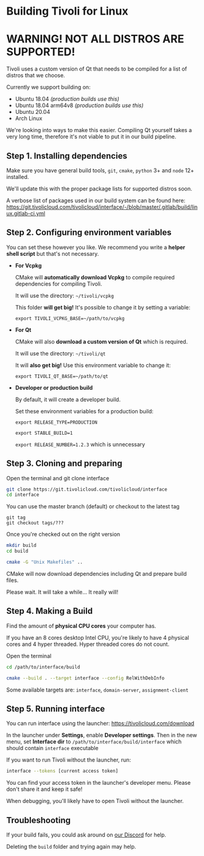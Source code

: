 # Building Tivoli for Linux

# WARNING! NOT ALL DISTROS ARE SUPPORTED!

Tivoli uses a custom version of Qt that needs to be compiled for a list of distros that we choose.

Currently we support building on:

-   Ubuntu 18.04 _(production builds use this)_
-   Ubuntu 18.04 arm64v8 _(production builds use this)_
-   Ubuntu 20.04
-   Arch Linux

We're looking into ways to make this easier. Compiling Qt yourself takes a very long time, therefore it's not viable to put it in our build pipeline.

## Step 1. Installing dependencies

Make sure you have general build tools, `git`, `cmake`, `python` 3+ and `node` 12+ installed.

We'll update this with the proper package lists for supported distros soon.

A verbose list of packages used in our build system can be found here: https://git.tivolicloud.com/tivolicloud/interface/-/blob/master/.gitlab/build/linux.gitlab-ci.yml

## Step 2. Configuring environment variables

You can set these however you like. We recommend you write a **helper shell script** but that's not necessary.

-   **For Vcpkg**

    CMake will **automatically download Vcpkg** to compile required dependencies for compiling Tivoli.

    It will use the directory: `~/tivoli/vcpkg`

    This folder **will get big!** It's possible to change it by setting a variable:

    `export TIVOLI_VCPKG_BASE=~/path/to/vcpkg`

-   **For Qt**

    CMake will also **download a custom version of Qt** which is required.

    It will use the directory: `~/tivoli/qt`

    It will **also get big!** Use this environment variable to change it:

    `export TIVOLI_QT_BASE=~/path/to/qt`

-   **Developer or production build**

    By default, it will create a developer build.

    Set these environment variables for a production build:

    `export RELEASE_TYPE=PRODUCTION`

    `export STABLE_BUILD=1`

    `export RELEASE_NUMBER=1.2.3` which is unnecessary

## Step 3. Cloning and preparing

Open the terminal and git clone interface

```bash
git clone https://git.tivolicloud.com/tivolicloud/interface
cd interface
```

You can use the master branch (default) or checkout to the latest tag

```
git tag
git checkout tags/???
```

Once you're checked out on the right version

```bash
mkdir build
cd build

cmake -G "Unix Makefiles" ..
```

CMake will now download dependencies including Qt and prepare build files.

Please wait. It will take a while... It really will!

## Step 4. Making a Build

Find the amount of **physical CPU cores** your computer has.

If you have an 8 cores desktop Intel CPU, you're likely to have 4 physical cores and 4 hyper threaded. Hyper threaded cores do not count.

Open the terminal

```bash
cd /path/to/interface/build

cmake --build . --target interface --config RelWithDebInfo
```

Some available targets are: `interface`, `domain-server`, `assignment-client`

## Step 5. Running interface

You can run interface using the launcher: https://tivolicloud.com/download

In the launcher under **Settings**, enable **Developer settings**. Then in the new menu, set **Interface dir** to `/path/to/interface/build/interface` which should contain `interface` executable

If you want to run Tivoli without the launcher, run:

```bash
interface --tokens [current access token]
```

You can find your access token in the launcher's developer menu. Please don't share it and keep it safe!

When debugging, you'll likely have to open Tivoli without the launcher.

## Troubleshooting

If your build fails, you could ask around on [our Discord](https://tivolicloud.com/discord) for help.

Deleting the `build` folder and trying again may help.
